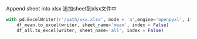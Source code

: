 Append sheet into xlsx
追加sheet到xlsx文件中
```py
with pd.ExcelWriter(r'/path/xxx.xlsx', mode = 'a',engine='openpyxl', if_sheet_exists = 'overlay') as writer:
    df_mean.to_excel(writer, sheet_name='mean', index = False)
    df_all.to_excel(writer, sheet_name='all', index = False)

